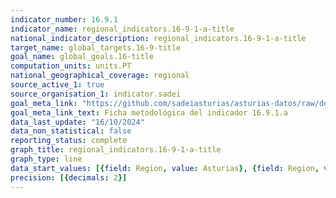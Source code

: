 ```yaml
---
indicator_number: 16.9.1
indicator_name: regional_indicators.16-9-1-a-title
national_indicator_description: regional_indicators.16-9-1-a-title
target_name: global_targets.16-9-title
goal_name: global_goals.16-title
computation_units: units.PT
national_geographical_coverage: regional
source_active_1: true
source_organisation_1: indicator.sadei
goal_meta_link: "https://github.com/sadeiasturias/asturias-datos/raw/develop/descargas/metodologia/16.9.1.a.pdf"
goal_meta_link_text: Ficha metodológica del indicador 16.9.1.a
data_last_update: "16/10/2024"
data_non_statistical: false
reporting_status: complete
graph_title: regional_indicators.16-9-1-a-title
graph_type: line
data_start_values: [{field: Region, value: Asturias}, {field: Region, value: España}]
precision: [{decimals: 2}]
---
```

